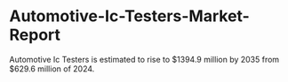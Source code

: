 # Automotive-Ic-Testers-Market-Report
Automotive Ic Testers is estimated to rise to $1394.9 million by 2035 from $629.6 million of 2024.
